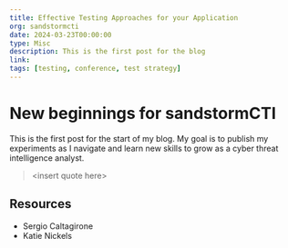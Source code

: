 ```yaml
---
title: Effective Testing Approaches for your Application
org: sandstormcti
date: 2024-03-23T00:00:00
type: Misc
description: This is the first post for the blog
link:
tags: [testing, conference, test strategy]
---
```


# New beginnings for sandstormCTI

This is the first post for the start of my blog. My goal is to publish my experiments as I navigate and learn new skills to grow as a cyber threat intelligence analyst.

> \<insert quote here\>

## Resources

- Sergio Caltagirone
- Katie Nickels
